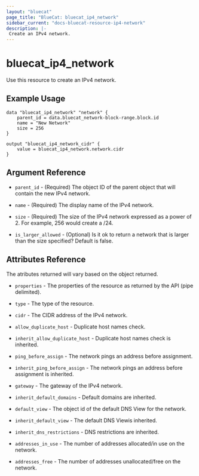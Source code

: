 ```yaml
---
layout: "bluecat"
page_title: "BlueCat: bluecat_ip4_network"
sidebar_current: "docs-bluecat-resource-ip4-network"
description: |-
 Create an IPv4 network.
---
```


# bluecat\_ip4\_network

Use this resource to create an IPv4 network.

## Example Usage

```hcl
data "bluecat_ip4_network" "network" {
    parent_id = data.bluecat_network-block-range.block.id
    name = "New Network"
    size = 256
}

output "bluecat_ip4_network_cidr" {
    value = bluecat_ip4_network.network.cidr
}
```

## Argument Reference

* `parent_id` - (Required) The object ID of the parent object that will contain the new IPv4 network.

* `name` - (Required) The display name of the IPv4 network.

* `size` - (Required) The size of the IPv4 network expressed as a power of 2.
  For example, 256 would create a /24.

* `is_larger_allowed` - (Optional) Is it ok to return a network that is larger than the size specified?
  Default is false.

## Attributes Reference

The atributes returned will vary based on the object returned.

* `properties` -  The properties of the resource as returned by the API (pipe delimited).

* `type` - The type of the resource.

* `cidr` - The CIDR address of the IPv4 network.

* `allow_duplicate_host` - Duplicate host names check.

* `inherit_allow_duplicate_host` -  Duplicate host names check is inherited.

* `ping_before_assign` - The network pings an address before assignment.

* `inherit_ping_before_assign` - The network pings an address before assignment is inherited.

* `gateway` - The gateway of the IPv4 network.

* `inherit_default_domains` - Default domains are inherited.

* `default_view` - The object id of the default DNS View for the network.

* `inherit_default_view` - The default DNS Viewis inherited.

* `inherit_dns_restrictions` - DNS restrictions are inherited.

* `addresses_in_use` - The number of addresses allocated/in use on the network.

* `addresses_free` - The number of addresses unallocated/free on the network.
